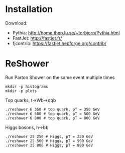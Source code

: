 # Installation
Download:
* Pythia: http://home.thep.lu.se/~torbjorn/Pythia.html
* FastJet: http://fastjet.fr/
* fjcontrib: https://fastjet.hepforge.org/contrib/

# ReShower
Run Parton Shower on the same event multiple times

```
mkdir -p histograms
mkdir -p plots
```

Top quarks, t->Wb->qqb
```
./reshower 6 350 # top quark, pT = 350 GeV
./reshower 6 500 # top quark, pT = 500 GeV
./reshower 6 800 # top quark, pT = 800 GeV
```

Higgs bosons, h->bb
```
./reshower 25 250 # Higgs, pT = 250 GeV
./reshower 25 500 # Higgs, pT = 500 GeV
./reshower 25 800 # Higgs, pT = 800 GeV
```
